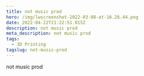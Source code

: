 ```yaml
---
title: not music prod
hero: /img/lwscreenshot-2022-03-08-at-16.26.44.png
date: 2022-04-22T21:22:51.015Z
description: not music prod
meta_description: not music prod
tags:
  - 3D Printing
tagslug: not-music-prod
---
```

not music prod